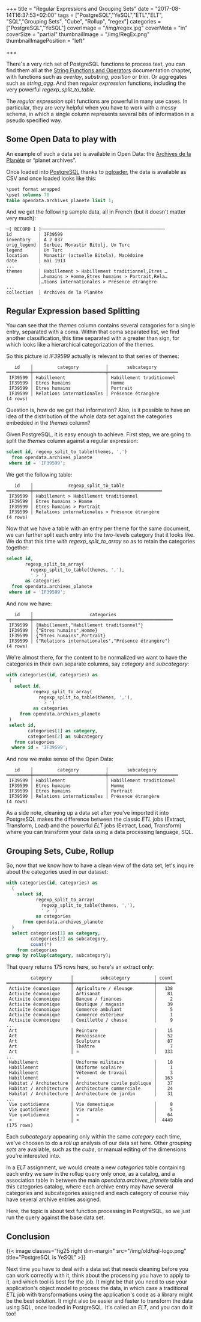 +++
title = "Regular Expressions and Grouping Sets"
date = "2017-08-14T16:37:53+02:00"
tags = ["PostgreSQL","YeSQL","ETL","ELT",
        "SQL","Grouping Sets", "Cube", "Rollup", "regex"]
categories = ["PostgreSQL","YeSQL"]
coverImage = "/img/regex.jpg"
coverMeta = "in"
coverSize = "partial"
thumbnailImage = "/img/RegEx.png"
thumbnailImagePosition = "left"

+++

There's a very rich set of PostgreSQL functions to process text, you can
find them all at
the
[String Functions and Operators](https://www.postgresql.org/docs/current/static/functions-string.html) documentation
chapter, with functions such as *overlay*, *substring*, *position* or
*trim*. Or aggregates such as *string_agg*. And then *regular expression*
functions, including the very powerful *regexp_split_to_table*.

<!--more-->

The *regular expression* split functions are powerful in many use cases. In
particular, they are very helpful when you have to work with a messy schema,
in which a single column represents several bits of information in a pseudo
specified way.

<!--toc-->

## Some Open Data to play with

An example of such a data set is available in Open Data:
the
[Archives de la Planète](https://opendata.hauts-de-seine.fr/explore/dataset/archives-de-la-planete/table/?disjunctive.operateur&sort=identifiant_fakir) or
“planet archives”.

Once loaded into [PostgreSQL](https://www.postgresql.org/) thanks
to [pgloader](http://pgloader.io/), the data is available as CSV and once
loaded looks like this:

~~~ sql
\pset format wrapped
\pset columns 70
table opendata.archives_planete limit 1;
~~~

And we get the following sample data, all in French (but it doesn't matter
very much):

~~~
─[ RECORD 1 ]──────────────────────────────────────────────
id          │ IF39599
inventory   │ A 2 037
orig_legend │ Serbie, Monastir Bitolj, Un Turc
legend      │ Un Turc
location    │ Monastir (actuelle Bitola), Macédoine
date        │ mai 1913
...
themes      │ Habillement > Habillement traditionnel,Etres …
            │…humains > Homme,Etres humains > Portrait,Rela…
            │…tions internationales > Présence étrangère
...
collection  │ Archives de la Planète
~~~

## Regular Expression based Splitting

You can see that the *themes* column contains several catagories for a
single entry, separated with a coma. Within that coma separated list, we
find another classification, this time separated with a greater than sign,
for which looks like a hierarchical categorization of the themes.

So this picture id *IF39599* actually is relevant to that series of themes:

~~~
   id    │         category          │       subcategory        
═════════╪═══════════════════════════╪══════════════════════════
 IF39599 │ Habillement               │ Habillement traditionnel
 IF39599 │ Etres humains             │ Homme
 IF39599 │ Etres humains             │ Portrait
 IF39599 │ Relations internationales │ Présence étrangère
(4 rows)
~~~

Question is, how do we get that information? Also, is it possible to have an
idea of the distribution of the whole data set against the categories
embedded in the *themes* column?

Given PostgreSQL, it is easy enough to achieve. First step, we are going to
split the *themes* column against a regular expression:

~~~ sql
select id, regexp_split_to_table(themes, ',')
  from opendata.archives_planete
 where id = 'IF39599';
~~~

We get the following table:

~~~
   id    │             regexp_split_to_table              
═════════╪════════════════════════════════════════════════
 IF39599 │ Habillement > Habillement traditionnel
 IF39599 │ Etres humains > Homme
 IF39599 │ Etres humains > Portrait
 IF39599 │ Relations internationales > Présence étrangère
(4 rows)
~~~

Now that we have a table with an entry per theme for the same document, we
can further split each entry into the two-levels category that it looks
like. We do that this time with *regexp_split_to_array* so as to retain the
categories together:

~~~ sql
select id,
       regexp_split_to_array(
         regexp_split_to_table(themes, ','),
         ' > ')
       as categories
  from opendata.archives_planete
 where id = 'IF39599';
~~~

And now we have:

~~~
   id    │                     categories                     
═════════╪════════════════════════════════════════════════════
 IF39599 │ {Habillement,"Habillement traditionnel"}
 IF39599 │ {"Etres humains",Homme}
 IF39599 │ {"Etres humains",Portrait}
 IF39599 │ {"Relations internationales","Présence étrangère"}
(4 rows)
~~~

We're almost there, for the content to be normalized we want to have the
categories in their own separate columns, say *category* and *subcategory*:

~~~ sql
with categories(id, categories) as
 (
   select id,
          regexp_split_to_array(
            regexp_split_to_table(themes, ','),
            ' > ')
          as categories
     from opendata.archives_planete
 )
 select id,
        categories[1] as category,
        categories[2] as subcategory
   from categories
  where id = 'IF39599';
~~~

And now we make sense of the Open Data:

~~~
   id    │         category          │       subcategory        
═════════╪═══════════════════════════╪══════════════════════════
 IF39599 │ Habillement               │ Habillement traditionnel
 IF39599 │ Etres humains             │ Homme
 IF39599 │ Etres humains             │ Portrait
 IF39599 │ Relations internationales │ Présence étrangère
(4 rows)
~~~

As a side note, cleaning up a data set after you've imported it into
PostgreSQL makes the difference between the classic *ETL* jobs (Extract,
Transform, Load) and the powerful *ELT* jobs (Extract, Load, Transform)
where you can transform your data using a data processing language, SQL.

## Grouping Sets, Cube, Rollup

So, now that we know how to have a clean view of the data set, let's inquire
about the categories used in our dataset:

~~~ sql
with categories(id, categories) as
  (
    select id,
           regexp_split_to_array(
             regexp_split_to_table(themes, ','),
             ' > ')
           as categories
      from opendata.archives_planete
  )
  select categories[1] as category,
         categories[2] as subcategory,
         count(*)
    from categories
group by rollup(category, subcategory);
~~~

That query returns 175 rows here, so here's an extract only:

~~~
         category       │          subcategory         │ count 
════════════════════════╪══════════════════════════════╪═══════
 Activite économique    │ Agriculture / élevage        │   138
 Activite économique    │ Artisanat                    │    81
 Activite économique    │ Banque / finances            │     2
 Activite économique    │ Boutique / magasin           │    39
 Activite économique    │ Commerce ambulant            │     5
 Activite économique    │ Commerce extérieur           │     1
 Activite économique    │ Cueillette / chasse          │     9
...
 Art                    │ Peinture                     │    15
 Art                    │ Renaissance                  │    52
 Art                    │ Sculpture                    │    87
 Art                    │ Théâtre                      │     7
 Art                    │ ¤                            │   333
...
 Habillement            │ Uniforme militaire           │    18
 Habillement            │ Uniforme scolaire            │     1
 Habillement            │ Vêtement de travail          │     3
 Habillement            │ ¤                            │   163
 Habitat / Architecture │ Architecture civile publique │    37
 Habitat / Architecture │ Architecture commerciale     │    24
 Habitat / Architecture │ Architecture de jardin       │    31
...
 Vie quotidienne        │ Vie domestique               │     8
 Vie quotidienne        │ Vie rurale                   │     5
 Vie quotidienne        │ ¤                            │    64
 ¤                      │ ¤                            │  4449
(175 rows)
~~~

Each *subcategory* appearing only within the same *category* each time,
we've choosen to do a *roll up* analysis of our data set here. Other
*grouping sets* are available, such as the *cube*, or manual editing of the
dimensions you're interested into.

In a *ELT* assignment, we would create a new *categories* table containing
each entry we saw in the rollup query only once, as a catalog, and a
association table in between the main *opendata.archives_planete* table and
this categories catalog, where each archive entry may have several
categories and subcategories assigned and each category of course may have
several archive entries assigned.

Here, the topic is about text function processing in PostgreSQL, so we just
run the query against the base data set.

## Conclusion

{{< image classes="fig25 right dim-margin"
              src="/img/old/sql-logo.png"
           title="PostgreSQL is YeSQL" >}}
           
Next time you have to deal with a data set that needs cleaning before you
can work correctly with it, think about the processing you have to apply to
it, and which tool is best for the job. It might be that you need to use
your application's object model to process the data, in which case a
traditional *ETL* job with transformations using the application's code as a
library might be the best solution. It might also be easier and faster to
transform the data using SQL, once loaded in PostgreSQL. It's called an
*ELT*, and you can do it too!
